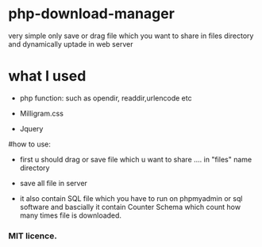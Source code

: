 # php-download-manager
very simple only save or drag file which you want to share in files directory and dynamically uptade in web server

# what I used

* php function: such as opendir, readdir,urlencode etc

* Milligram.css

* Jquery


#how to use:

* first u should drag or save file which u want to share .... in "files" name directory

* save all file in server 

* it also contain SQL file which you have to run on phpmyadmin or sql software and bascially it contain Counter Schema which count how 
many times file is downloaded.








### MIT  licence.
